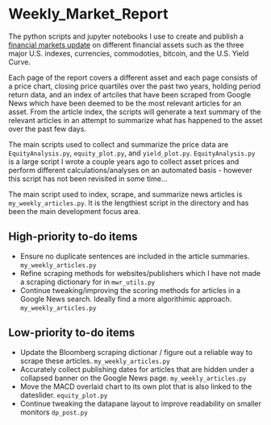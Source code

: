 # Weekly_Market_Report
The python scripts and jupyter notebooks I use to create and publish a [financial markets update]([https://datapane.com/u/greg/reports/grals-weekly-market-update/](https://cloud.datapane.com/reports/yklX1Qk/financial-markets-update/)) on different financial assets such as the three major U.S. indexes, currencies, commodoties, bitcoin, and the U.S. Yield Curve.

Each page of the report covers a different asset and each page consists of a price chart, closing price quartiles over the past two years, holding period return data, and an index of artciles that have been scraped from Google News which have been deemed to be the most relevant articles for an asset. From the article index, the scripts will generate a text summary of the relevant articles in an attempt to summarize what has happened to the asset over the past few days.

The main scripts used to collect and summarize the price data are `EquityAnalysis.py`, `equity_plot.py`, and `yield_plot.py`. `EquityAnalysis.py` is a large script I wrote a couple years ago to collect asset prices and perform different calculations/analyses on an automated basis - however this script has not been revisited in some time...

The main script used to index, scrape, and summarize news articles is `my_weekly_articles.py`. It is the lengthiest script in the directory and has been the main development focus area.

## High-priority to-do items
- Ensure no duplicate sentences are included in the article summaries. `my_weekly_articles.py`
- Refine scraping methods for websites/publishers which I have not made a scraping dictionary for in `mwr_utils.py`
- Continue tweaking/improving the scoring methods for articles in a Google News search. Ideally find a more algorithimic approach. `my_weekly_articles.py`

## Low-priority to-do items
- Update the Bloomberg scraping dictionar / figure out a reliable way to scrape these articles. `my_weekly_articles.py`
- Accurately collect publishing dates for articles that are hidden under a collapsed banner on the Google News page. `my_weekly_articles.py`
- Move the MACD overlaid chart to its own plot that is also linked to the dateslider. `equity_plot.py`
- Continue tweaking the datapane layout to improve readability on smaller monitors `dp_post.py`
